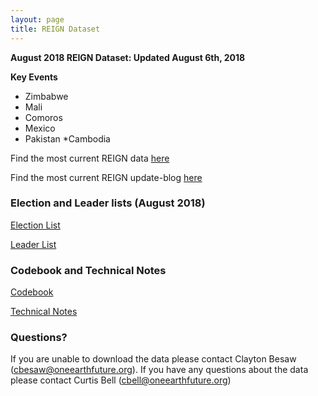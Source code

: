 ```yaml
---
layout: page
title: REIGN Dataset
---
```

**August 2018 REIGN Dataset: Updated August 6th, 2018**

**Key Events**
  * Zimbabwe
  * Mali
  * Comoros 
  * Mexico
  * Pakistan
  *Cambodia

Find the most current REIGN data [here](https://cdn.rawgit.com/OEFDataScience/REIGN.github.io/gh-pages/data_sets/REIGN_2018_8.csv) 

Find the most current REIGN update-blog [here](http://oefresearch.org/news/international-elections-and-leaders-august-2018-update)

### Election and Leader lists (August 2018)

[Election List](https://www.dl.dropboxusercontent.com/s/ugtib0ghs6pxep1/electionlist_8_18.csv?dl=0)

[Leader List](https://www.dl.dropboxusercontent.com/s/hwbp36eheicey8n/leaderlist_8_18.csv?dl=0)

### Codebook and Technical Notes

[Codebook](https://cdn.rawgit.com/OEFDataScience/REIGN.github.io/gh-pages/documents/reign_codebook.pdf)

[Technical Notes](https://cdn.rawgit.com/OEFDataScience/REIGN.github.io/gh-pages/documents/reign_notes.pdf)



### Questions?

If you are unable to download the data please contact Clayton Besaw (<cbesaw@oneearthfuture.org>). If you have any questions about the data please contact Curtis Bell (<cbell@oneearthfuture.org>)

